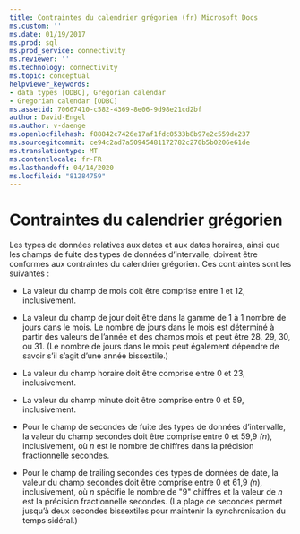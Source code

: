 ```yaml
---
title: Contraintes du calendrier grégorien (fr) Microsoft Docs
ms.custom: ''
ms.date: 01/19/2017
ms.prod: sql
ms.prod_service: connectivity
ms.reviewer: ''
ms.technology: connectivity
ms.topic: conceptual
helpviewer_keywords:
- data types [ODBC], Gregorian calendar
- Gregorian calendar [ODBC]
ms.assetid: 70667410-c582-4369-8e06-9d98e21cd2bf
author: David-Engel
ms.author: v-daenge
ms.openlocfilehash: f88842c7426e17af1fdc0533b8b97e2c559de237
ms.sourcegitcommit: ce94c2ad7a50945481172782c270b5b0206e61de
ms.translationtype: MT
ms.contentlocale: fr-FR
ms.lasthandoff: 04/14/2020
ms.locfileid: "81284759"
---
```

# <a name="constraints-of-the-gregorian-calendar"></a>Contraintes du calendrier grégorien
Les types de données relatives aux dates et aux dates horaires, ainsi que les champs de fuite des types de données d’intervalle, doivent être conformes aux contraintes du calendrier grégorien. Ces contraintes sont les suivantes :  
  
-   La valeur du champ de mois doit être comprise entre 1 et 12, inclusivement.  
  
-   La valeur du champ de jour doit être dans la gamme de 1 à 1 nombre de jours dans le mois. Le nombre de jours dans le mois est déterminé à partir des valeurs de l’année et des champs mois et peut être 28, 29, 30, ou 31. (Le nombre de jours dans le mois peut également dépendre de savoir s’il s’agit d’une année bissextile.)  
  
-   La valeur du champ horaire doit être comprise entre 0 et 23, inclusivement.  
  
-   La valeur du champ minute doit être comprise entre 0 et 59, inclusivement.  
  
-   Pour le champ de secondes de fuite des types de données d’intervalle, la valeur du champ secondes doit être comprise entre 0 et 59,9 *(n*), inclusivement, où *n* est le nombre de chiffres dans la précision fractionnelle secondes.  
  
-   Pour le champ de trailing secondes des types de données de date, la valeur du champ secondes doit être comprise entre 0 et 61,9 *(n*), inclusivement, où *n* spécifie le nombre de "9" chiffres et la valeur de *n* est la précision fractionnelle secondes. (La plage de secondes permet jusqu’à deux secondes bissextiles pour maintenir la synchronisation du temps sidéral.)
